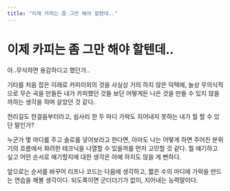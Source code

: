 ```yaml
---
title: "이제 카피는 좀 그만 해야 할텐데.."
---
```

# 이제 카피는 좀 그만 해야 할텐데..

아..무식하면 용감하다고 했던가..

기타를 처음 잡은 이래로 카피이외의 것을 사실상 거의 하지 않은 덕택에, 늘상 무의식적으로 무슨 곡을 만들든 내가 카피했던 것들 보단 어떻게든 나은 것을 만들 수 있지 않을까하는 생각을 하며 살았던 것 같다.

천리길도 한걸음부터라고, 쉽사리 한 두 마디 가락도 지어내지 못하는 내가 뭘 할 수 있단 말인가?

누군가 몇 마디를 주고 솔로를 넣어보라고 한다면, 아마도 나는 어떻게 하면 주어진 분위기의 흐름에서 화려한 테크닉을 나열할 수 있을까를 먼저 고민할 것 같다. 뭘 얘기하고 싶고 어떤 순서로 얘기할지에 대한 생각은 아예 하지도 않을 게 뻔하다.

앞으로는 순서를 바꾸어 리프나 코드는 다음에 생각하고, 짧은 수의 마디에 가락을 만드는 연습을 해볼 생각이다. 되도록이면 군더더기가 없이, 지어내는 능력말이다.


